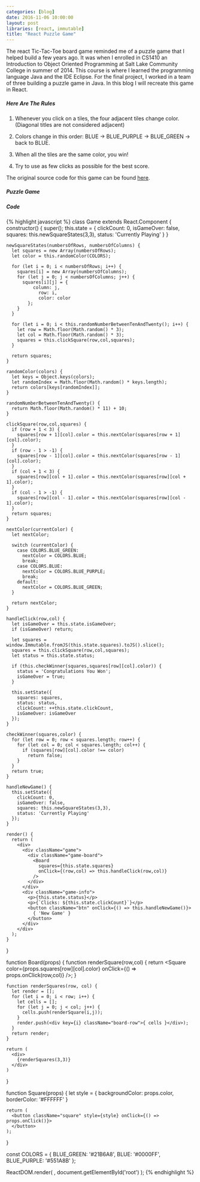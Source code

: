 ```yaml
---
categories: [blog]
date: 2016-11-06 10:00:00
layout: post
libraries: [react, immutable]
title: "React Puzzle Game"
---
```


The react Tic-Tac-Toe board game reminded me of a puzzle game that I helped build a few years ago. It was when I enrolled in CS1410 an Introduction to Object Oriented Programming at Salt Lake Community College in summer of 2014. This course is where I learned the programming language Java and the IDE Eclipse. For the final project, I worked in a team of three building a puzzle game in Java. In this blog I will recreate this game in React.

##### Here Are The Rules

1. Whenever you click on a tiles, the four adjacent tiles change color. (Diagonal titles are not considered adjacent)

2. Colors change in this order: BLUE -> BLUE_PURPLE -> BLUE_GREEN -> back to BLUE.

3. When all the tiles are the same color, you win!

4. Try to use as few clicks as possible for the best score.

The original source code for this game can be found <a href="https://github.com/JordanSpencerWu/PuzzleGame" target="_blank">here</a>.

##### Puzzle Game

<div id="root"></div>

##### Code

{% highlight javascript %}
  class Game extends React.Component {
    constructor() {
      super();
      this.state = {
        clickCount: 0,
        isGameOver: false,
        squares: this.newSquareStates(3,3),
        status: 'Currently Playing'
      }
    }

    newSquareStates(numbersOfRows, numbersOfColumns) {
      let squares = new Array(numbersOfRows);
      let color = this.randomColor(COLORS);

      for (let i = 0; i < numbersOfRows; i++) {
        squares[i] = new Array(numbersOfColumns);
        for (let j = 0; j < numbersOfColumns; j++) {
          squares[i][j] = {
              column: j,
                row: i,
                color: color
            };
        }
      }

      for (let i = 0; i < this.randomNumberBetweenTenAndTwenty(); i++) {
        let row = Math.floor(Math.random() * 3);
        let col = Math.floor(Math.random() * 3);
        squares = this.clickSquare(row,col,squares);
      }

      return squares;
    }

    randomColor(colors) {
      let keys = Object.keys(colors);
      let randomIndex = Math.floor(Math.random() * keys.length);
      return colors[keys[randomIndex]];
    }

    randomNumberBetweenTenAndTwenty() {
      return Math.floor(Math.random() * 11) + 10;
    }

    clickSquare(row,col,squares) {
      if (row + 1 < 3) {
        squares[row + 1][col].color = this.nextColor(squares[row + 1][col].color);
      }
      if (row - 1 > -1) {
        squares[row - 1][col].color = this.nextColor(squares[row - 1][col].color);
      }
      if (col + 1 < 3) {
        squares[row][col + 1].color = this.nextColor(squares[row][col + 1].color);
      }
      if (col - 1 > -1) {
        squares[row][col - 1].color = this.nextColor(squares[row][col - 1].color);
      }
      return squares;
    }

    nextColor(currentColor) {
      let nextColor;
      
      switch (currentColor) {
        case COLORS.BLUE_GREEN:
          nextColor = COLORS.BLUE;
          break;
        case COLORS.BLUE:
          nextColor = COLORS.BLUE_PURPLE;
          break;
        default:
          nextColor = COLORS.BLUE_GREEN;
      }

      return nextColor;
    }

    handleClick(row,col) {
      let isGameOver = this.state.isGameOver;
      if (isGameOver) return;

      let squares = window.Immutable.fromJS(this.state.squares).toJS().slice();
      squares = this.clickSquare(row,col,squares);
      let status = this.state.status;

      if (this.checkWinner(squares,squares[row][col].color)) {
        status = 'Congratulations You Won';
        isGameOver = true;
      }

      this.setState({
        squares: squares,
        status: status,
        clickCount: ++this.state.clickCount,
        isGameOver: isGameOver
      });
    }

    checkWinner(squares,color) {
      for (let row = 0; row < squares.length; row++) {
        for (let col = 0; col < squares.length; col++) {
          if (squares[row][col].color !== color)
            return false;
        }
      }
      return true;
    }

    handleNewGame() {
      this.setState({
        clickCount: 0,
        isGameOver: false,
        squares: this.newSquareStates(3,3),
        status: 'Currently Playing'
      });
    }

    render() {
      return (
        <div>
          <div className="game">
            <div className="game-board">
              <Board
                squares={this.state.squares}
                onClick={(row,col) => this.handleClick(row,col)}
              />
            </div>
          </div>
          <div className="game-info">
            <p>{this.state.status}</p>
            <p>{`Clicks: ${this.state.clickCount}`}</p>
            <button className="btn" onClick={() => this.handleNewGame()}>
              { 'New Game' }
            </button>
          </div>
        </div>
      );
    }
  }

  function Board(props) {
    function renderSquare(row,col) {
      return <Square color={props.squares[row][col].color} onClick={() => props.onClick(row,col)} />;
    }

    function renderSquares(row, col) {
      let render = [];
      for (let i = 0; i < row; i++) {
        let cells = [];
        for (let j = 0; j < col; j++) {
          cells.push(renderSquare(i,j));
        }
        render.push(<div key={i} className="board-row">{ cells }</div>);
      }
      return render;
    }

    return (
      <div>
        {renderSquares(3,3)}
      </div>
    )
  }

  function Square(props) {
    let style = {
      backgroundColor: props.color,
      borderColor: '#FFFFFF'
    }

    return (
      <button className="square" style={style} onClick={() => props.onClick()}>
      </button>
    );        
  }

  const COLORS = {
    BLUE_GREEN: '#21B6A8',
    BLUE: '#0000FF',
    BLUE_PURPLE: '#551A8B'
  };

  ReactDOM.render(
    <Game />,
    document.getElementById('root')
  );
{% endhighlight %}

<script type="text/babel">
  $( document ).ready(function(){
    class Game extends React.Component {
      constructor() {
        super();
        this.state = {
          clickCount: 0,
          isGameOver: false,
          squares: this.newSquareStates(3,3),
          status: 'Currently Playing'
        }
      }

      newSquareStates(numbersOfRows, numbersOfColumns) {
        let squares = new Array(numbersOfRows);
        let color = this.randomColor(COLORS);

        for (let i = 0; i < numbersOfRows; i++) {
          squares[i] = new Array(numbersOfColumns);
          for (let j = 0; j < numbersOfColumns; j++) {
            squares[i][j] = {
                column: j,
                  row: i,
                  color: color
              };
          }
        }

        for (let i = 0; i < this.randomNumberBetweenTenAndTwenty(); i++) {
          let row = Math.floor(Math.random() * 3);
          let col = Math.floor(Math.random() * 3);
          squares = this.clickSquare(row,col,squares);
        }

        return squares;
      }

      randomColor(colors) {
        let keys = Object.keys(colors);
        let randomIndex = Math.floor(Math.random() * keys.length);
        return colors[keys[randomIndex]];
      }

      randomNumberBetweenTenAndTwenty() {
        return Math.floor(Math.random() * 11) + 10;
      }

      clickSquare(row,col,squares) {
        if (row + 1 < 3) {
          squares[row + 1][col].color = this.nextColor(squares[row + 1][col].color);
        }
        if (row - 1 > -1) {
          squares[row - 1][col].color = this.nextColor(squares[row - 1][col].color);
        }
        if (col + 1 < 3) {
          squares[row][col + 1].color = this.nextColor(squares[row][col + 1].color);
        }
        if (col - 1 > -1) {
          squares[row][col - 1].color = this.nextColor(squares[row][col - 1].color);
        }
        return squares;
      }

      nextColor(currentColor) {
        let nextColor;
        
        switch (currentColor) {
          case COLORS.BLUE_GREEN:
            nextColor = COLORS.BLUE;
            break;
          case COLORS.BLUE:
            nextColor = COLORS.BLUE_PURPLE;
            break;
          default:
            nextColor = COLORS.BLUE_GREEN;
        }

        return nextColor;
      }

      handleClick(row,col) {
        let isGameOver = this.state.isGameOver;
        if (isGameOver) return;

        let squares = window.Immutable.fromJS(this.state.squares).toJS().slice();
        squares = this.clickSquare(row,col,squares);
        let status = this.state.status;

        if (this.checkWinner(squares,squares[row][col].color)) {
          status = 'Congratulations You Won';
          isGameOver = true;
        }

        this.setState({
          squares: squares,
          status: status,
          clickCount: ++this.state.clickCount,
          isGameOver: isGameOver
        });
      }

      checkWinner(squares,color) {
        for (let row = 0; row < squares.length; row++) {
          for (let col = 0; col < squares.length; col++) {
            if (squares[row][col].color !== color)
              return false;
          }
        }
        return true;
      }

      handleNewGame() {
        this.setState({
          clickCount: 0,
          isGameOver: false,
          squares: this.newSquareStates(3,3),
          status: 'Currently Playing'
        });
      }

      render() {
        return (
          <div>
            <div className="game">
              <div className="game-board">
                <Board
                  squares={this.state.squares}
                  onClick={(row,col) => this.handleClick(row,col)}
                />
              </div>
            </div>
            <div className="game-info">
              <p>{this.state.status}</p>
              <p>{`Clicks: ${this.state.clickCount}`}</p>
              <button className="btn" onClick={() => this.handleNewGame()}>
                { 'New Game' }
              </button>
            </div>
          </div>
        );
      }
    }

    function Board(props) {
      function renderSquare(row,col) {
        return <Square color={props.squares[row][col].color} onClick={() => props.onClick(row,col)} />;
      }

      function renderSquares(row, col) {
        let render = [];
        for (let i = 0; i < row; i++) {
          let cells = [];
          for (let j = 0; j < col; j++) {
            cells.push(renderSquare(i,j));
          }
          render.push(<div key={i} className="board-row">{ cells }</div>);
        }
        return render;
      }

      return (
        <div>
          {renderSquares(3,3)}
        </div>
      )
    }

    function Square(props) {
      let style = {
        backgroundColor: props.color,
        borderColor: '#FFFFFF'
      }

      return (
        <button className="square" style={style} onClick={() => props.onClick()}>
        </button>
      );        
    }

    const COLORS = {
      BLUE_GREEN: '#21B6A8',
      BLUE: '#0000FF',
      BLUE_PURPLE: '#551A8B'
    };

    ReactDOM.render(
      <Game />,
      document.getElementById('root')
    );
  });
</script>